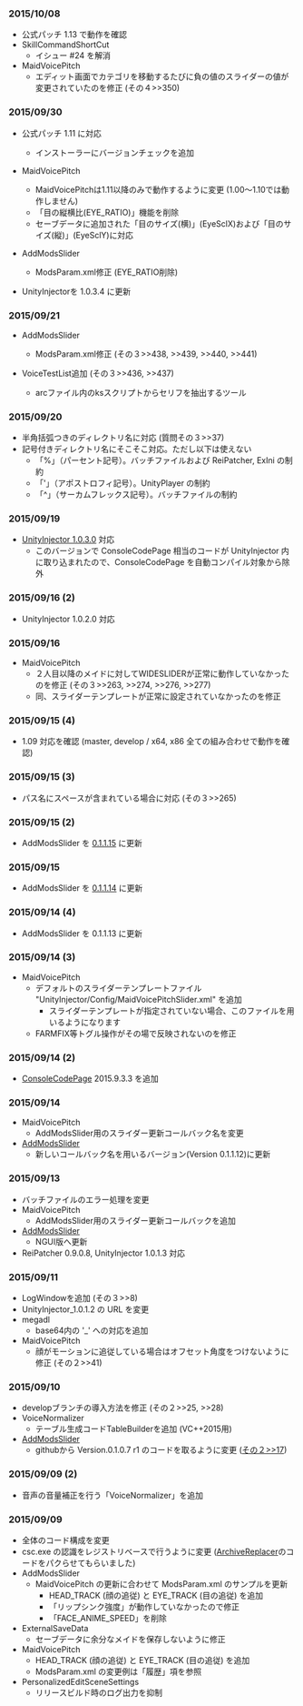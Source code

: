 ### 2015/10/08

 - 公式パッチ 1.13 で動作を確認
 - SkillCommandShortCut
    - イシュー #24 を解消
 - MaidVoicePitch
    - エディット画面でカテゴリを移動するたびに負の値のスライダーの値が変更されていたのを修正 (その４>>350)

### 2015/09/30

 - 公式パッチ 1.11 に対応
    - インストーラーにバージョンチェックを追加

 - MaidVoicePitch
    - MaidVoicePitchは1.11以降のみで動作するように変更 (1.00～1.10では動作しません)
    - 「目の縦横比(EYE_RATIO)」機能を削除
    - セーブデータに追加された「目のサイズ(横)」(EyeSclX)および「目のサイズ(縦)」(EyeSclY)に対応

 - AddModsSlider
    - ModsParam.xml修正 (EYE_RATIO削除)

 - UnityInjectorを 1.0.3.4 に更新

### 2015/09/21

 - AddModsSlider
    - ModsParam.xml修正 (その３>>438, >>439, >>440, >>441)

 - VoiceTestList追加 (その３>>436, >>437)
    - arcファイル内のksスクリプトからセリフを抽出するツール

### 2015/09/20

 - 半角括弧つきのディレクトリ名に対応 (質問その３>>37)
 - 記号付きディレクトリ名にそこそこ対応。ただし以下は使えない
    - 「%」（パーセント記号）。バッチファイルおよび ReiPatcher, ExIni の制約
    - 「'」（アポストロフィ記号）。UnityPlayer の制約
    - 「^」（サーカムフレックス記号）。バッチファイルの制約

### 2015/09/19
 - [UnityInjector 1.0.3.0](http://www.hongfire.com/forum/showthread.php/444567) 対応
    - このバージョンで ConsoleCodePage 相当のコードが UnityInjector 内に取り込まれたので、ConsoleCodePage を自動コンパイル対象から除外

### 2015/09/16 (2)
 - UnityInjector 1.0.2.0 対応

### 2015/09/16
 - MaidVoicePitch
   - ２人目以降のメイドに対してWIDESLIDERが正常に動作していなかったのを修正 (その３>>263, >>274, >>276, >>277)
   - 同、スライダーテンプレートが正常に設定されていなかったのを修正

### 2015/09/15 (4)

   - 1.09 対応を確認 (master, develop / x64, x86 全ての組み合わせで動作を確認)
 
### 2015/09/15 (3)

   - パス名にスペースが含まれている場合に対応 (その３>>265)
 
### 2015/09/15 (2)

   - AddModsSlider を [0.1.1.15](https://github.com/CM3D2-01/CM3D2.AddModsSlider.Plugin/tree/8b615573d728c7a8517f48f001df6bc1d4d41e10) に更新
 
### 2015/09/15

   - AddModsSlider を [0.1.1.14](https://github.com/CM3D2-01/CM3D2.AddModsSlider.Plugin/tree/281b142d3443a503a68b86bb513c898d04298f17) に更新
 
### 2015/09/14 (4)

 - AddModsSlider を 0.1.1.13 に更新

### 2015/09/14 (3)

 - MaidVoicePitch
    - デフォルトのスライダーテンプレートファイル "UnityInjector/Config/MaidVoicePitchSlider.xml" を追加
       - スライダーテンプレートが指定されていない場合、このファイルを用いるようになります
    - FARMFIX等トグル操作がその場で反映されないのを修正

### 2015/09/14 (2)

 - [ConsoleCodePage](https://gist.github.com/asm256/9bfb88336a1433e2328a) 2015.9.3.3 を追加

### 2015/09/14

 - MaidVoicePitch
    - AddModsSlider用のスライダー更新コールバック名を変更
 - [AddModsSlider](https://github.com/CM3D2-01/CM3D2.AddModsSlider.Plugin)
    - 新しいコールバック名を用いるバージョン(Version 0.1.1.12)に更新

### 2015/09/13

 - バッチファイルのエラー処理を変更
 - MaidVoicePitch
    - AddModsSlider用のスライダー更新コールバックを追加
 - [AddModsSlider](https://github.com/CM3D2-01/CM3D2.AddModsSlider.Plugin)
    - NGUI版へ更新
 - ReiPatcher 0.9.0.8, UnityInjector 1.0.1.3 対応

### 2015/09/11

 - LogWindowを追加 (その３>>8)
 - UnityInjector_1.0.1.2 の URL を変更
 - megadl
    - base64内の '_' への対応を追加
 - MaidVoicePitch
    - 顔がモーションに追従している場合はオフセット角度をつけないように修正 (その２>>41)

### 2015/09/10

 - developブランチの導入方法を修正 (その２>>25, >>28)
 - VoiceNormalizer
    - テーブル生成コードTableBuilderを追加 (VC++2015用)
 - [AddModsSlider](https://github.com/CM3D2-01/CM3D2.AddModsSlider.Plugin)
    - githubから Version.0.1.0.7 r1 のコードを取るように変更 ([その２>>17](https://github.com/CM3D2-01/CM3D2.AddModsSlider.Plugin/commit/c26e907c9b9d0f0aa606e721586be8a90689a005))

### 2015/09/09 (2)

 - 音声の音量補正を行う「VoiceNormalizer」を追加


### 2015/09/09

 - 全体のコード構成を変更
 - csc.exe の認識をレジストリベースで行うように変更 ([ArchiveReplacer](https://gist.github.com/asm256/8f5472657c1675bdc77a)のコードをパクらせてもらいました)
 - AddModsSlider
    - MaidVoicePitch の更新に合わせて ModsParam.xml のサンプルを更新
       -  HEAD_TRACK (顔の追従) と EYE_TRACK (目の追従) を追加
       - 「リップシンク強度」が動作していなかったので修正
       - 「FACE_ANIME_SPEED」を削除
 - ExternalSaveData
    - セーブデータに余分なメイドを保存しないように修正
 - MaidVoicePitch
    - HEAD_TRACK (顔の追従) と EYE_TRACK (目の追従) を追加
    - ModsParam.xml の変更例は「履歴」項を参照
 - PersonalizedEditSceneSettings
   - リリースビルド時のログ出力を抑制
